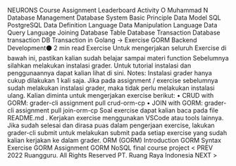 
NEURONS Course Assignment Leaderboard Activity
O
Muhammad N
Database Management
Database System
Basic Principle
Data Model
SQL
PostgreSQL
Data Definition Language
Data Manipulation Language
Data Query Language
Joining Database Table
Database Transaction
Database transaction
DB Transaction in Golang →
Exercise GORM
Backend Development⚫ 2 min read
Exercise
Untuk mengerjakan seluruh Exercise di bawah ini, pastikan kalian sudah belajar sampai materi function Sebelumnya silahkan melakukan instalasi grader. Untuk tutorial instalasi dan penggunaannya dapat kalian lihat di sini.
Notes: Instalasi grader hanya cukup dilakukan 1 kali saja. Jika pada assignment / exercise sebelumnya sudah melakukan instalasi grader, maka tidak perlu melakukan instalasi ulang.
Kalian diminta untuk mengerjakan exercise berikut:
• CRUD with GORM: grader-cli assignment pull crud-orm-cp
• JOIN with GORM: grader-cli assignment pull join-orm-cp
Soal exercise dapat kalian baca pada file README.md . Kerjakan exercise menggunakan VSCode atau tools lainnya.
Jika sudah selesai dan dirasa puas dalam pengerjaan exercise, lakukan grader-cli submit untuk melakukan submit pada setiap exercise yang sudah kalian kerjakan ke dalam grader.
ORM (GORM)
Introduction
GORM Syntax
Exercise GORM
Assignment GORM
NoSQL
final course project
< PREV
2022 Ruangguru. All Rights Reserved PT. Ruang Raya Indonesia
NEXT >